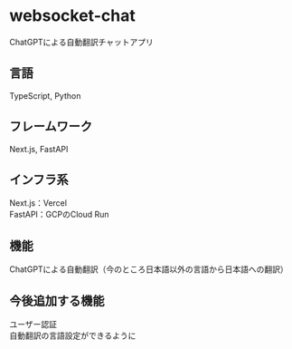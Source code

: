 # websocket-chat
ChatGPTによる自動翻訳チャットアプリ

## 言語
TypeScript, Python  
  
## フレームワーク
Next.js, FastAPI  

## インフラ系
Next.js：Vercel  
FastAPI：GCPのCloud Run  

## 機能
ChatGPTによる自動翻訳（今のところ日本語以外の言語から日本語への翻訳）  

## 今後追加する機能
ユーザー認証  
自動翻訳の言語設定ができるように
